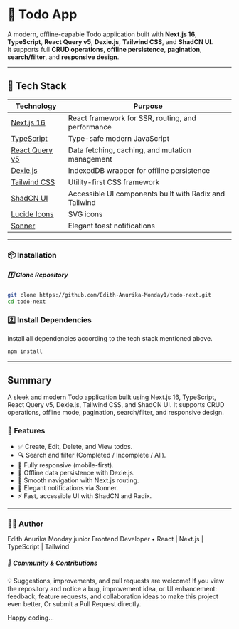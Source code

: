 # 📝 Todo App 
A modern, offline-capable Todo application built with **Next.js 16**, **TypeScript**, **React Query v5**, **Dexie.js**, **Tailwind CSS**, and **ShadCN UI**.  
It supports full **CRUD operations**, **offline persistence**, **pagination**, **search/filter**, and **responsive design**.

---

## 🚀 Tech Stack

| Technology | Purpose |
|-------------|----------|
| [Next.js 16](https://nextjs.org/) | React framework for SSR, routing, and performance |
| [TypeScript](https://www.typescriptlang.org/) | Type-safe modern JavaScript |
| [React Query v5](https://tanstack.com/query) | Data fetching, caching, and mutation management |
| [Dexie.js](https://dexie.org/) | IndexedDB wrapper for offline persistence |
| [Tailwind CSS](https://tailwindcss.com/) | Utility-first CSS framework |
| [ShadCN UI](https://ui.shadcn.com/) | Accessible UI components built with Radix and Tailwind |
| [Lucide Icons](https://lucide.dev/) | SVG icons |
| [Sonner](https://sonner.emilkowal.ski/) | Elegant toast notifications |

---

### 📦 Installation

##### 1️⃣ Clone Repository
```bash
git clone https://github.com/Edith-Anurika-Monday1/todo-next.git
cd todo-next
```

### 2️⃣ Install Dependencies
install all dependencies according to the tech stack mentioned above.
```bash
npm install
```

---

## Summary
A sleek and modern Todo application built using Next.js 16, TypeScript, React Query v5, Dexie.js, Tailwind CSS, and ShadCN UI.
It supports CRUD operations, offline mode, pagination, search/filter, and responsive design.

### 🚀 Features

- ✅ Create, Edit, Delete, and View todos.
- 🔍 Search and filter (Completed / Incomplete / All).
- 📱 Fully responsive (mobile-first).
- 💾 Offline data persistence with Dexie.js.
- 🧭 Smooth navigation with Next.js routing.
- 🔔 Elegant notifications via Sonner.
- ⚡ Fast, accessible UI with ShadCN and Radix.

---

### 🧑‍💻 Author

Edith Anurika Monday
junior Frontend Developer • React | Next.js | TypeScript | Tailwind

##### 💬 Community & Contributions
💡 Suggestions, improvements, and pull requests are welcome!
If you view the repository and notice a bug, improvement idea, or UI enhancement:  feedback, feature requests, and collaboration ideas to make this project even better, Or submit a Pull Request directly.

Happy coding...